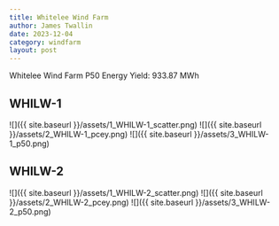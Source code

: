 ```yaml
---
title: Whitelee Wind Farm
author: James Twallin
date: 2023-12-04
category: windfarm
layout: post
---
```

Whitelee Wind Farm P50 Energy Yield: 933.87 MWh

WHILW-1
-------------
![]({{ site.baseurl }}/assets/1_WHILW-1_scatter.png)
![]({{ site.baseurl }}/assets/2_WHILW-1_pcey.png)
![]({{ site.baseurl }}/assets/3_WHILW-1_p50.png)

WHILW-2
-------------
![]({{ site.baseurl }}/assets/1_WHILW-2_scatter.png)
![]({{ site.baseurl }}/assets/2_WHILW-2_pcey.png)
![]({{ site.baseurl }}/assets/3_WHILW-2_p50.png)

